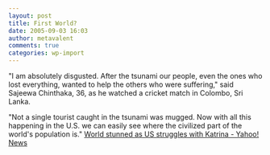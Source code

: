 ```yaml
---
layout: post
title: First World?
date: 2005-09-03 16:03
author: metavalent
comments: true
categories: wp-import
---
```

"I am absolutely disgusted. After the tsunami our people, even the ones who lost everything, wanted to help the others who were suffering," said Sajeewa Chinthaka, 36, as he watched a cricket match in Colombo, Sri Lanka.

"Not a single tourist caught in the tsunami was mugged. Now with all this happening in the U.S. we can easily see where the civilized part of the world's population is."
<a href="https://news.yahoo.com/s/nm/20050902/ts_nm/weather_katrina_reaction_dc">World stunned as US struggles with Katrina - Yahoo! News</a>
